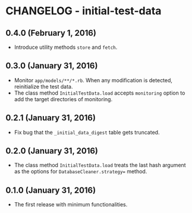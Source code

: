 # CHANGELOG - initial-test-data

## 0.4.0 (February 1, 2016)

* Introduce utility methods `store` and `fetch`.

## 0.3.0 (January 31, 2016)

* Monitor `app/models/**/*.rb`. When any modification is detected,
reinitialize the test data.
* The class method `InitialTestData.load` accepts `monitoring` option
to add the target directories of monitoring.

## 0.2.1 (January 31, 2016)

* Fix bug that the `_initial_data_digest` table gets truncated.

## 0.2.0 (January 31, 2016)

* The class method `InitialTestData.load` treats the last hash argument
as the options for `DatabaseCleaner.strategy=` method.

## 0.1.0 (January 31, 2016)

* The first release with minimum functionalities.
